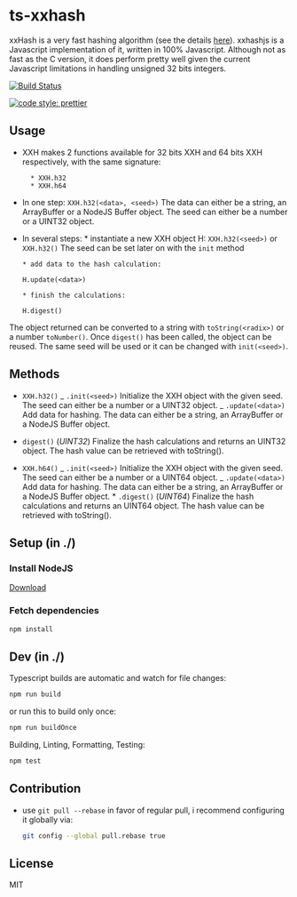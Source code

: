 # ts-xxhash

xxHash is a very fast hashing algorithm (see the details [here](https://github.com/Cyan4973/xxHash)). xxhashjs is a Javascript implementation of it, written in 100% Javascript. Although not as fast as the C version, it does perform pretty well given the current Javascript limitations in handling unsigned 32 bits integers.

[![Build Status](https://travis-ci.com/ltetzlaff/ts-xxhash.svg?branch=master)](https://travis-ci.com/ltetzlaff/ts-xxhash)

[![code style: prettier](https://img.shields.io/badge/code_style-prettier-ff69b4.svg?style=flat-square)](https://github.com/prettier/prettier)

## Usage

- XXH makes 2 functions available for 32 bits XXH and 64 bits XXH respectively, with the same signature:

      	* XXH.h32
      	* XXH.h64

- In one step:
  `XXH.h32(<data>, <seed>)`
  The data can either be a string, an ArrayBuffer or a NodeJS Buffer object.
  The seed can either be a number or a UINT32 object.

- In several steps: \* instantiate a new XXH object H:
  `XXH.h32(<seed>)` or `XXH.h32()`
  The seed can be set later on with the `init` method

      * add data to the hash calculation:

  `H.update(<data>)`

      * finish the calculations:

  `H.digest()`

The object returned can be converted to a string with `toString(<radix>)` or a number `toNumber()`.
Once `digest()` has been called, the object can be reused. The same seed will be used or it can be changed with `init(<seed>)`.

## Methods

- `XXH.h32()`
  _ `.init(<seed>)`
  Initialize the XXH object with the given seed. The seed can either be a number or a UINT32 object.
  _ `.update(<data>)`
  Add data for hashing. The data can either be a string, an ArrayBuffer or a NodeJS Buffer object.

- `digest()` (_UINT32_)
  Finalize the hash calculations and returns an UINT32 object. The hash value can be retrieved with toString(<radix>).

- `XXH.h64()`
  _ `.init(<seed>)`
  Initialize the XXH object with the given seed. The seed can either be a number or a UINT64 object.
  _ `.update(<data>)`
  Add data for hashing. The data can either be a string, an ArrayBuffer or a NodeJS Buffer object. \* `.digest()` (_UINT64_)
  Finalize the hash calculations and returns an UINT64 object. The hash value can be retrieved with toString(<radix>).

## Setup (in ./)

### Install NodeJS

[Download](https://nodejs.org/en/download/current/)

### Fetch dependencies

```bash
npm install
```

## Dev (in ./)

Typescript builds are automatic and watch for file changes:

```bash
npm run build
```

or run this to build only once:

```bash
npm run buildOnce
```

Building, Linting, Formatting, Testing:

```bash
npm test
```

## Contribution

- use `git pull --rebase` in favor of regular pull, i recommend configuring it globally via:
  ```bash
  git config --global pull.rebase true
  ```

## License

MIT
